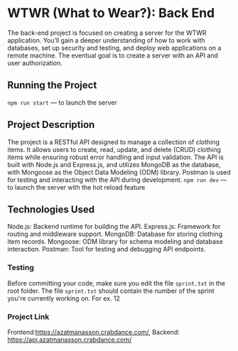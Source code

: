 # WTWR (What to Wear?): Back End

The back-end project is focused on creating a server for the WTWR application. You’ll gain a deeper understanding of how to work with databases, set up security and testing, and deploy web applications on a remote machine. The eventual goal is to create a server with an API and user authorization.

## Running the Project

`npm run start` — to launch the server

## Project Description

The project is a RESTful API designed to manage a collection of clothing items. It allows users to create, read, update, and delete (CRUD) clothing items while ensuring robust error handling and input validation. The API is built with Node.js and Express.js, and utilizes MongoDB as the database, with Mongoose as the Object Data Modeling (ODM) library. Postman is used for testing and interacting with the API during development.
`npm run dev` — to launch the server with the hot reload feature

## Technologies Used

Node.js: Backend runtime for building the API.
Express.js: Framework for routing and middleware support.
MongoDB: Database for storing clothing item records.
Mongoose: ODM library for schema modeling and database interaction.
Postman: Tool for testing and debugging API endpoints.

### Testing

Before committing your code, make sure you edit the file `sprint.txt` in the root folder. The file `sprint.txt` should contain the number of the sprint you're currently working on. For ex. 12

### Project Link

Frontend:https://azatmanasson.crabdance.com/,
Backend: https://api.azatmanasson.crabdance.com/

